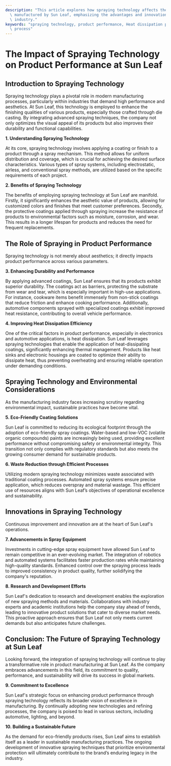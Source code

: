 ```yaml
---
description: "This article explores how spraying technology affects the performance of products\
  \ manufactured by Sun Leaf, emphasizing the advantages and innovations in the die-casting\
  \ industry."
keywords: "spraying technology, product performance, Heat dissipation performance, Die casting\
  \ process"
---
```

# The Impact of Spraying Technology on Product Performance at Sun Leaf

## Introduction to Spraying Technology

Spraying technology plays a pivotal role in modern manufacturing processes, particularly within industries that demand high performance and aesthetics. At Sun Leaf, this technology is employed to enhance the finishing qualities of various products, especially those crafted through die casting. By integrating advanced spraying techniques, the company not only optimizes the visual appeal of its products but also improves their durability and functional capabilities.

**1. Understanding Spraying Technology**

At its core, spraying technology involves applying a coating or finish to a product through a spray mechanism. This method allows for uniform distribution and coverage, which is crucial for achieving the desired surface characteristics. Various types of spray systems, including electrostatic, airless, and conventional spray methods, are utilized based on the specific requirements of each project.

**2. Benefits of Spraying Technology**

The benefits of employing spraying technology at Sun Leaf are manifold. Firstly, it significantly enhances the aesthetic value of products, allowing for customized colors and finishes that meet customer preferences. Secondly, the protective coatings applied through spraying increase the resistance of products to environmental factors such as moisture, corrosion, and wear. This results in a longer lifespan for products and reduces the need for frequent replacements.

## The Role of Spraying in Product Performance

Spraying technology is not merely about aesthetics; it directly impacts product performance across various parameters. 

**3. Enhancing Durability and Performance**

By applying advanced coatings, Sun Leaf ensures that its products exhibit superior durability. The coatings act as barriers, protecting the substrate from wear and tear, which is especially important in high-use applications. For instance, cookware items benefit immensely from non-stick coatings that reduce friction and enhance cooking performance. Additionally, automotive components sprayed with specialized coatings exhibit improved heat resistance, contributing to overall vehicle performance.

**4. Improving Heat Dissipation Efficiency**

One of the critical factors in product performance, especially in electronics and automotive applications, is heat dissipation. Sun Leaf leverages spraying technologies that enable the application of heat-dissipating coatings, significantly enhancing thermal management. Products like heat sinks and electronic housings are coated to optimize their ability to dissipate heat, thus preventing overheating and ensuring reliable operation under demanding conditions.

## Spraying Technology and Environmental Considerations

As the manufacturing industry faces increasing scrutiny regarding environmental impact, sustainable practices have become vital. 

**5. Eco-Friendly Coating Solutions**

Sun Leaf is committed to reducing its ecological footprint through the adoption of eco-friendly spray coatings. Water-based and low-VOC (volatile organic compounds) paints are increasingly being used, providing excellent performance without compromising safety or environmental integrity. This transition not only complies with regulatory standards but also meets the growing consumer demand for sustainable products.

**6. Waste Reduction through Efficient Processes**

Utilizing modern spraying technology minimizes waste associated with traditional coating processes. Automated spray systems ensure precise application, which reduces overspray and material wastage. This efficient use of resources aligns with Sun Leaf’s objectives of operational excellence and sustainability.

## Innovations in Spraying Technology

Continuous improvement and innovation are at the heart of Sun Leaf's operations. 

**7. Advancements in Spray Equipment**

Investments in cutting-edge spray equipment have allowed Sun Leaf to remain competitive in an ever-evolving market. The integration of robotics and automated systems facilitates faster production rates while maintaining high-quality standards. Enhanced control over the spraying process leads to improved consistency in product quality, further solidifying the company's reputation.

**8. Research and Development Efforts**

Sun Leaf's dedication to research and development enables the exploration of new spraying methods and materials. Collaborations with industry experts and academic institutions help the company stay ahead of trends, leading to innovative product solutions that cater to diverse market needs. This proactive approach ensures that Sun Leaf not only meets current demands but also anticipates future challenges.

## Conclusion: The Future of Spraying Technology at Sun Leaf

Looking forward, the integration of spraying technology will continue to play a transformative role in product manufacturing at Sun Leaf. As the company embraces advancements in this field, its commitment to quality, performance, and sustainability will drive its success in global markets.

**9. Commitment to Excellence**

Sun Leaf's strategic focus on enhancing product performance through spraying technology reflects its broader vision of excellence in manufacturing. By continually adopting new technologies and refining processes, the company is poised to lead in various sectors, including automotive, lighting, and beyond.

**10. Building a Sustainable Future**

As the demand for eco-friendly products rises, Sun Leaf aims to establish itself as a leader in sustainable manufacturing practices. The ongoing development of innovative spraying techniques that prioritize environmental protection will ultimately contribute to the brand’s enduring legacy in the industry.

